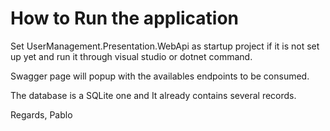 # How to Run the application

Set UserManagement.Presentation.WebApi as startup project if it is not set up yet and run it through visual studio or dotnet command.

Swagger page will popup with the availables endpoints to be consumed.

The database is a SQLite one and It already contains several records.

Regards,
Pablo
